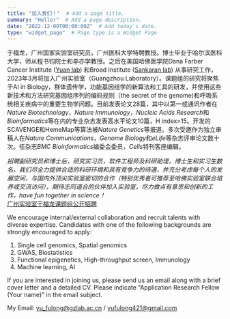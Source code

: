 ```yaml
---
title: "加入我们！"  # Add a page title.
summary: "Hello!"  # Add a page description.
date: "2022-12-09T00:00:00Z"  # Add today's date.
type: "widget_page"  # Page type is a Widget Page
---
```




于福龙，广州国家实验室研究员，广州医科大学特聘教授。博士毕业于哈尔滨医科大学，师从程书钧院士和李亦学教授。之后在美国哈佛医学院Dana Farber Cancer Institute ([Yuan lab](https://labs.icahn.mssm.edu/yuanlab/)) 和Broad Institute ([Sankaran lab](https://www.bloodgenes.org/)) 从事研究工作，2023年3月将加入广州实验室（Guangzhou Laboratory）。课题组的研究将聚焦于AI in Biology，群体遗传学，功能基因组学的新算法和工具的研发，并使用这些新技术和方法研究基因组序列的编码规则（the secret of the genome)和呼吸系统相关疾病中的重要生物学问题。目前发表论文28篇，其中以第一或通讯作者在*Nature Biotechnology*，*Nature Immunology*，*Nucleic Acids Research*和*Bioinformatics*等在内的专业杂志发表高水平论文10篇，H index=15。开发的SCAVENGE和HemeMap等算法被*Nature Genetics*等报道。多次受邀作为独立审稿人在*Nature Communications*，*Genome Biology*和*eLife*等杂志评审论文数十次。任杂志*BMC Bioinformatics*编委会委员，*Cells*特刊客座编辑。

*招聘副研究员和博士后，研究实习员，软件工程师及科研助理，博士生和实习生数名。我们尽全力提供合适的科研环境和具有竞争力的待遇，并充分考虑每个人的发展空间，与国内外顶尖实验室密切的合作（特别优秀者可推荐至哈佛实验室联合培养或交流访问），期待志同道合的伙伴加入实验室，尽力做点有意思和创新的工作，have fun together in science！*  
[广州实验室于福龙课题组公开招聘](https://mp.weixin.qq.com/s/uUvTa_yqP3dhIsChc2gx3Q)  

We encourage internal/external collaboration and recruit talents with diverse expertise.
Candidates with one of the following backgrounds are strongly encouraged to apply:
1. Single cell genomics, Spatial genomics  
2. GWAS, Biostatistics  
3. Functional epigenetics, High-throughput screen, Immunology  
4. Machine learning, AI  

If you are interested in joining us, please send us an email along with a brief cover letter and a detailed CV. Please indicate “Application Research Fellow (Your name)” in the email subject.

My Email: yu_fulong@gzlab.ac.cn / yufulong421@gmail.com

<br/><br/>
<br/><br/>
<br/><br/>
<br/><br/>
<br/><br/>
<br/><br/>
<br/><br/>

